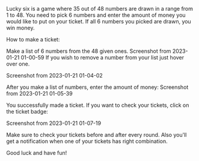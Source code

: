 Lucky six is a game where 35 out of 48 numbers are drawn in a range from 1 to 48. You need to pick 6 numbers and enter the amount of money you would like to put on your ticket. If all 6 numbers you picked are drawn, you win money.

How to make a ticket:

Make a list of 6 numbers from the 48 given ones. Screenshot from 2023-01-21 01-00-59
If you wish to remove a number from your list just hover over one.

Screenshot from 2023-01-21 01-04-02

After you make a list of numbers, enter the amount of money:
Screenshot from 2023-01-21 01-05-39

You successfully made a ticket.
If you want to check your tickets, click on the ticket badge:

Screenshot from 2023-01-21 01-07-19

Make sure to check your tickets before and after every round. Also you'll get a notification when one of your tickets has right combination.

Good luck and have fun!
